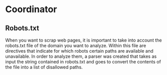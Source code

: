 # Coordinator

## Robots.txt
When you want to scrap web pages, it is important to take into account the robots.txt file of the domain you want to analyze.
Within this file are directives that indicate for which robots certain paths are available and unavailable.
In order to analyze them, a parser was created that takes as input the string contained in robots.txt and goes to convert the contents of the file into a list of disallowed paths.